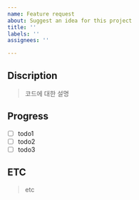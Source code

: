 ```yaml
---
name: Feature request
about: Suggest an idea for this project
title: ''
labels: ''
assignees: ''

---
```


## Discription
> 코드에 대한 설명

## Progress
- [ ] todo1
- [ ] todo2
- [ ] todo3

## ETC
> etc
